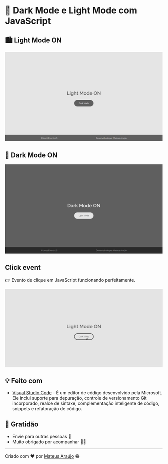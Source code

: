 # 🤖 Dark Mode e Light Mode com JavaScript

## 🏙️ Light Mode ON

![light mode](light-mode.png)

## 🌃 Dark Mode ON

![dark mode](dark-mode.png)

## Click event

👉 Evento de clique em JavaScript funcionando perfeitamente.

![dark e light mode](dark-e-light-mode.gif)

## 💡 Feito com

- [Visual Studio Code](https://code.visualstudio.com/) - É um editor de código desenvolvido pela Microsoft. Ele inclui suporte para depuração, controle de versionamento Git incorporado, realce de sintaxe, complementação inteligente de código, snippets e refatoração de código.

## 💝 Gratidão

- Envie para outras pessoas 📧
- Muito obrigado por acompanhar 👋😎

---

Criado com ❤️ por [Mateus Araújo](https://github.com/mateusaraujos) 😁
